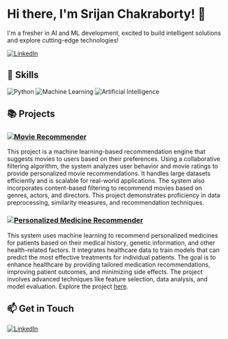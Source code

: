 # Hi there, I'm Srijan Chakraborty! 👋

I'm a fresher in AI and ML development, excited to build intelligent solutions and explore cutting-edge technologies!

[![LinkedIn](https://img.shields.io/badge/LinkedIn-0077B5?style=for-the-badge&logo=linkedin&logoColor=white)](https://www.linkedin.com/in/srijan-chakraborty-72aaa41b7/)

## 🚀 Skills
![Python](https://img.shields.io/badge/Python-3776AB?style=for-the-badge&logo=python&logoColor=white)
![Machine Learning](https://img.shields.io/badge/Machine_Learning-FFD43B?style=for-the-badge&logo=machine-learning&logoColor=black)
![Artificial Intelligence](https://img.shields.io/badge/AI-31A8FF?style=for-the-badge&logo=AI&logoColor=white)

## 📚 Projects

### [![Movie Recommender](https://img.shields.io/badge/Movie%20Recommender-System-orange?style=for-the-badge)](https://github.com/SrijanChakraborty/Movie-Recommender-System)

This project is a machine learning-based recommendation engine that suggests movies to users based on their preferences. Using a collaborative filtering algorithm, the system analyzes user behavior and movie ratings to provide personalized movie recommendations. It handles large datasets efficiently and is scalable for real-world applications. The system also incorporates content-based filtering to recommend movies based on genres, actors, and directors. This project demonstrates proficiency in data preprocessing, similarity measures, and recommendation techniques.



### [![Personalized Medicine Recommender](https://img.shields.io/badge/Personalized%20Medicine%20Recommending%20System-blue?style=for-the-badge)](https://github.com/SrijanChakraborty/Personalized-Medicine-Recommender)
This system uses machine learning to recommend personalized medicines for patients based on their medical history, genetic information, and other health-related factors. It integrates healthcare data to train models that can predict the most effective treatments for individual patients. The goal is to enhance healthcare by providing tailored medication recommendations, improving patient outcomes, and minimizing side effects. The project involves advanced techniques like feature selection, data analysis, and model evaluation. Explore the project [here](https://github.com/SrijanChakraborty/Personalized-Medicine-Recommender).

## 📫 Get in Touch
[![LinkedIn](https://img.shields.io/badge/LinkedIn-0077B5?style=for-the-badge&logo=linkedin&logoColor=white)](https://www.linkedin.com/in/srijan-chakraborty-72aaa41b7/)
